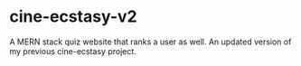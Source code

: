 # cine-ecstasy-v2
A MERN stack quiz website that ranks a user as well. An updated version of my previous cine-ecstasy project.
